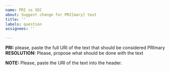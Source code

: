 ```yaml
---
name: PRI vs SEC
about: Suggest change for PRI[mary] text
title: ''
labels: question
assignees: ''

---
```


**PRI:** please, paste the full URI of the text that should be considered PRImary
**RESOLUTION:** Please, propose what should be done with the text

**NOTE:** Please, paste the URI of the text into the header.
